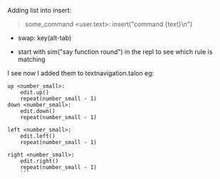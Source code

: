 


Adding list into insert:
> some_command <user.text>: insert("command {text}\n")

- swap: key(alt-tab)

- start with sim("say function round") in the repl to see which rule is matching

I see now I added them to textnavigation.talon  eg:

```# Navigation
up <number_small>:
    edit.up()
    repeat(number_small - 1)
down <number_small>:
    edit.down()
    repeat(number_small - 1)

left <number_small>:
    edit.left()
    repeat(number_small - 1)

right <number_small>:
    edit.right()
    repeat(number_small - 1)
    ```
